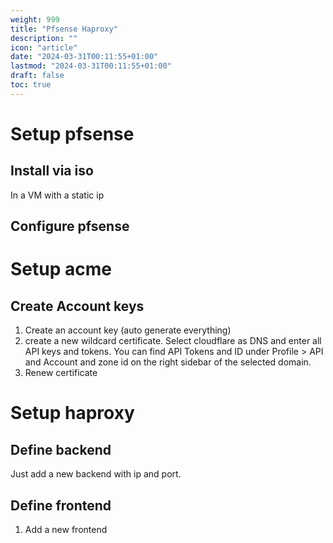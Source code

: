 ```yaml
---
weight: 999
title: "Pfsense Haproxy"
description: ""
icon: "article"
date: "2024-03-31T00:11:55+01:00"
lastmod: "2024-03-31T00:11:55+01:00"
draft: false
toc: true
---
```


# Setup pfsense

## Install via iso

In a VM with a static ip

## Configure pfsense


# Setup acme

## Create Account keys

1. Create an account key (auto generate everything)
2. create a new wildcard certificate. Select cloudflare as DNS and enter all API keys and tokens. You can find API Tokens and ID under Profile > API and Account and zone id on the right sidebar of the selected domain.
3. Renew certificate

# Setup haproxy

## Define backend

Just add a new backend with ip and port. 

## Define frontend

1. Add a new frontend

